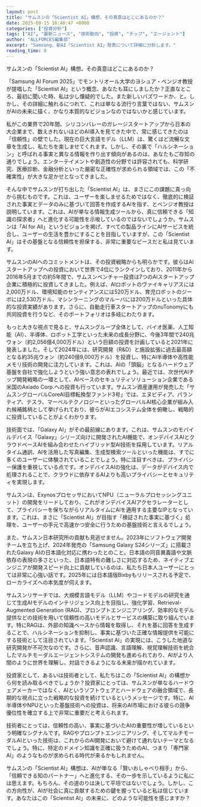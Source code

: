 ```yaml
---
layout: post
title: "サムスンの「Scientist AI」構想、その真意はどこにあるのか？"
date: 2025-09-15 16:40:47 +0000
categories: ["投資分析"]
tags: ["AI", "最新ニュース", "技術動向", "投資", "チップ", "エージェント"]
author: "ALLFORCES編集部"
excerpt: "Samsung、新AI「Scientist AI」発表について詳細に分析します。"
reading_time: 8
---
```


サムスンの「Scientist AI」構想、その真意はどこにあるのか？

「Samsung AI Forum 2025」でモントリオール大学のヨシュア・ベンジオ教授が提唱した「Scientist AI」という概念、あなたも耳にしましたか？正直なところ、最初に聞いた時、私は少し懐疑的でした。また新しいバズワードか、と。しかし、その詳細に触れるにつれて、これは単なる流行り言葉ではない、サムスンがAIの未来に描く、かなり本質的なビジョンなのではないかと感じています。

私がこの業界で20年間、シリコンバレーのガレージスタートアップから日本の大企業まで、数えきれないほどのAI導入を見てきた中で、常に感じてきたのは「信頼性」の壁でした。現在の巨大言語モデル（LLM）は、驚くほど流暢な文章を生成し、私たちを楽しませてくれます。しかし、その裏で「ハルシネーション」と呼ばれる事実と異なる情報を作り出す傾向があるのは、あなたもご存知の通りでしょう。エンターテイメントや創造性の分野では許容されても、科学研究、医療診断、金融分析といった厳密な正確性が求められる領域では、この「不確実性」が大きな足かせとなってきました。

そんな中でサムスンが打ち出した「Scientist AI」は、まさにこの課題に真っ向から挑むものです。これは、ユーザーを楽しませるためではなく、徹底的に検証された事実とデータのみに基づいて回答を作成するAIを指す、とベンジオ教授は説明しています。これは、AIが単なる情報生成ツールから、真に信頼できる「知識の探求者」へと進化する可能性を示唆しているのではないでしょうか。サムスンは「AI for All」というビジョンを掲げ、すべての製品ラインにAIサービスを統合し、ユーザーの生活を豊かにすることを目指していますが、この「Scientist AI」はその基盤となる信頼性を担保する、非常に重要なピースだと私は見ています。

サムスンのAIへのコミットメントは、その投資戦略からも明らかです。彼らはAIスタートアップへの投資において世界で4位にランクインしており、2011年から2016年5月までの約5年間で、サムスンベンチャー投資は7つのAIスタートアップ企業に積極的に投資してきました。例えば、AIロボットのヴァイキャリアスには2,000万ドル、環境知能のセンティアンスには520万ドル、育児ロボットのジーボには2,530万ドル、マシンラーニングのマルーバには200万ドルといった具体的な投資実績があります。さらに、自動走行車スタートアップのnuTonomyにも共同投資を行うなど、そのポートフォリオは多岐にわたります。

もっと大きな視点で見ると、サムスングループ全体として、バイオ医薬、人工知能（AI）、半導体、ロボット工学といった未来の成長分野に、今後3年間で240兆ウォン（約2,056億4,000万ドル）という巨額の投資を計画していると2021年に発表しました。そして2024年には、研究開発（R&D）と施設拡張に過去最高額となる約35兆ウォン（約240億9,000万ドル）を投資し、特にAI半導体や高性能メモリ技術の開発に注力しています。これは、AIの「頭脳」となるハードウェア基盤を自社で強化しようという強い意志の表れでしょう。最近では、次世代AIチップ開発戦略の一環として、AIベースのセキュリティソリューション企業である米国のAxiado Corp.への投資も行っています。サムスン資産運用が発売した「サムスングローバルCoreAI目標転換型ファンド3号」では、エヌビディア、パランティア、テスラ、マーベルテクノロジーといったグローバルAI核心企業が組み入れ候補銘柄として挙げられており、彼らがAIエコシステム全体を俯瞰し、戦略的に投資していることがよくわかります。

技術面では、「Galaxy AI」がその最前線にあります。これは、サムスンのモバイルデバイス「Galaxy」シリーズ向けに開発されたAI機能で、オンデバイスAIとクラウドベースAIを組み合わせたハイブリッド型AI技術を採用しています。リアルタイム通訳、AIを活用した写真編集、生成型検索ツールといった機能は、すでに多くのユーザーに体験されていることでしょう。特に注目すべきは、プライバシー保護を重視している点です。オンデバイスAIの強化は、データがデバイス内で処理されることで、クラウドに依存するAIよりも高いプライバシーとセキュリティを実現します。

サムスンは、ExynosプロセッサにおいてNPU（ニューラルプロセッシングユニット）の開発をリードしており、これがオンデバイスAIアクセラレーターとして、プライバシーを保ちながらリアルタイムにAIを適用する主要なIPとなっています。これは、まさに「Scientist AI」が目指す「検証された事実に基づく」処理を、ユーザーの手元で高速かつ安全に行うための基盤技術と言えるでしょう。

また、サムスン日本研究所の貢献も見逃せません。2023年にソフトウェア開発チームを立ち上げ、2024年発売の「Samsung Galaxy S24シリーズ」に搭載されたGalaxy AIの日本語化対応に携わったとのこと。日本語の同音異義語や文脈依存の表現の多さといった、日本語特有の難しさに対応するため、ネイティブエンジニアが開発スピード向上に貢献しているのは、私たち日本人ユーザーにとっては非常に心強い話です。2025年には日本語版Bixbyもリリースされる予定で、ローカライズへの本気度が伺えます。

サムスンリサーチでは、大規模言語モデル（LLM）やコードモデルの研究を通じて生成AIモデルのインテリジェンス向上を目指し、強化学習、Retrieval-Augmented Generation (RAG)、プロンプトエンジニアリング、効率的なモデル提供などの技術を用いて信頼性の高いモデルとサービスの構築に取り組んでいます。特にRAGは、外部の知識ベースから情報を取得し、それを基に回答を生成することで、ハルシネーションを抑制し、事実に基づいた正確な情報提供を可能にする技術として注目されています。「Scientist AI」の実現には、こうした地道な研究開発が不可欠なのです。さらに、音声認識、言語理解、視覚理解技術を統合したマルチモーダルエージェントシステムの開発も進められており、AIがより人間のように世界を理解し、対話できるようになる未来が描かれています。

投資家として、あるいは技術者として、私たちはこの「Scientist AI」の構想から何を読み取るべきでしょうか？投資家にとっては、サムスンが単なるハードウェアメーカーではなく、AIというソフトウェアとハードウェアの融合領域で、長期的な視点に立った戦略的な投資を続けているというメッセージです。特に、AI半導体やNPUといった基盤技術への投資は、将来のAI市場における彼らの競争優位性を確立する上で非常に重要だと考えられます。

技術者にとっては、信頼性の高い、事実に基づいたAIの重要性が増しているという明確なシグナルです。RAGやプロンプトエンジニアリング、そしてマルチモーダルAIといった技術は、これからのAI開発において避けて通れないテーマとなるでしょう。特に、特定のドメイン知識を正確に扱うためのAI、つまり「専門家AI」のようなものが求められる時代が来るかもしれません。

サムスンの「Scientist AI」構想は、AIが単なる「賢いおしゃべり相手」から、「信頼できる知のパートナー」へと進化する、その一歩を示しているように私には思えます。もちろん、その道のりは決して平坦ではないでしょう。しかし、この方向性が、AIが社会に真に貢献するための鍵を握っていると私は信じています。あなたはこの「Scientist AI」の未来に、どのような可能性を感じますか？

